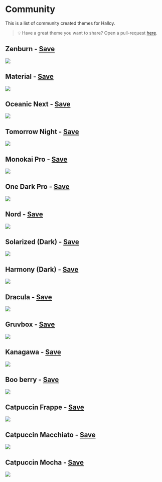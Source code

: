 # Community

This is a list of community created themes for Halloy.

> 💡 Have a great theme you want to share? Open a pull-request [here](https://github.com/squidowl/halloy/pulls).

## Zenburn - [Save](zenburn.toml)

<img src="zenburn.png">

## Material - [Save](material.toml)

<img src="material.png">

## Oceanic Next - [Save](oceanic-next.toml)

<img src="oceanic-next.png">

## Tomorrow Night - [Save](tomorrow-night.toml)

<img src="tomorrow-night.png">

## Monokai Pro - [Save](monokai-pro.toml)

<img src="monokai-pro.png">

## One Dark Pro - [Save](one-dark-pro.toml)

<img src="one-dark-pro.png">

## Nord - [Save](nord.toml)

<img src="nord.png">

## Solarized (Dark) - [Save](solarized-dark.toml)

<img src="solarized-dark.png">

## Harmony (Dark) - [Save](harmony-dark.toml)

<img src="harmony-dark.png">

## Dracula - [Save](dracula.toml)

<img src="dracula.png">

## Gruvbox - [Save](gruvbox.toml)

<img src="gruvbox.png">

## Kanagawa - [Save](kanagawa.toml)

<img src="kanagawa.png">

## Boo berry - [Save](boo-berry.toml)

<img src="boo-berry.png">

## Catpuccin Frappe - [Save](catpuccin-frappe.toml)

<img src="catpuccin-frappe.png">

## Catpuccin Macchiato - [Save](catpuccin-macchiato.toml)

<img src="catpuccin-macchiato.png">

## Catpuccin Mocha - [Save](catpuccin-mocha.toml)

<img src="catpuccin-mocha.png">
